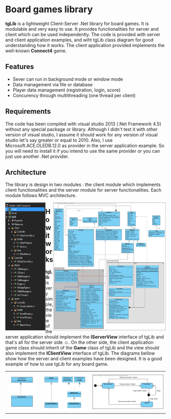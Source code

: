 # Board games library
**tgLib** is a lightweight Client-Server .Net library for board games. It is modulable and very easy to use. It provides functionalities for server and client which can be used independently. The code is provided with server and client application examples, and wiht tgLib class diagram for good understanding how it works. The client application provided implements the well-known **Connect4** game.
  
  ## Features
  
  - Sever can run in background mode or window mode
  - Data management via file or database
  - Player data management (registration, login, score)
  - Concurency through multithreading (one thread per client)
  
  ## Requirements
  
  The code has been compiled with visual studio 2013 (.Net Framework 4.5) without any special package or library. Although I didn't test     it with other version of visual studio, I assume it should work for any version of visual studio let's say greater or equal to 2010.       Also, I use Microsoft.ACE.OLEDB.12.0 as provider in the server application example. So you will need to install it if you intend to use   the same provider or you can just use another .Net provider.
  
  ## Architecture
  
  The library is design in two modules : the client module which implements client functionalities and the server module for server         functionalities. Each module follows MVC architecture.
  
  <img src="https://github.com/ndongmo/Board-games-library/blob/master/project_architecture.PNG" align="left" width="25%" height="400"      alt="Project architecture">
  <img src="https://github.com/ndongmo/Board-games-library/blob/master/tgLib_Class_diagram.jpg" align="right" width="70%" height="400"      alt="tgLib class diagram">
  
  
  ## How it works
  
  **tgLib** is very simple, the view of the server application should implement the **IServerView** interface of tgLib and that's all     for the server side :relaxed:. On the other side, the client application game class should inherit of the **Game** class of tgLib and   the view should also implement the **IClientView** interface of tgLib. The diagrams bellow show how the server and client examples       have been designed. It is a good example of how to use tgLib for any board game.
  
  <table style="width:100%">
  <tr>
    <td>
      <img src="https://github.com/ndongmo/Board-games-library/blob/master/ServerApp_Class_diagram.PNG" alt="Server App class diagram"/>
    </td>
    <td>
     <img src="https://github.com/ndongmo/Board-games-library/blob/master/ClientApp_Class_diagram.PNG" alt="Client App class diagram" />
    </td>
    <td>
      <img src="https://github.com/ndongmo/Board-games-library/blob/master/Client_stateMachine_diagram.jpg" alt="Client state machine           diagram"/>
    </td>
  </tr>
 </table>

  
 
